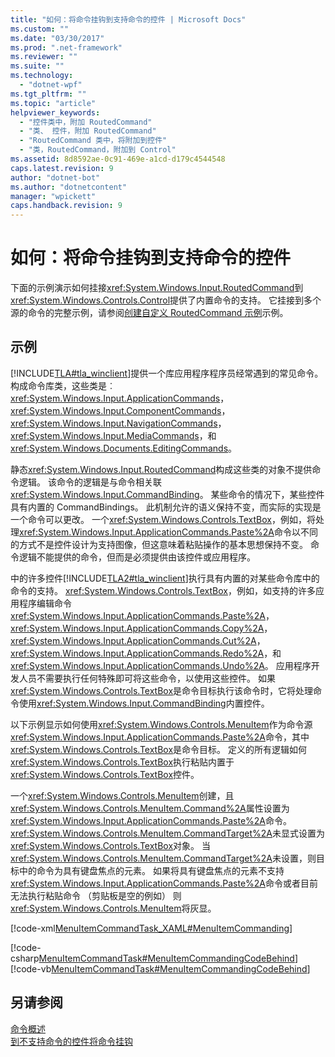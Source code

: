 ```yaml
---
title: "如何：将命令挂钩到支持命令的控件 | Microsoft Docs"
ms.custom: ""
ms.date: "03/30/2017"
ms.prod: ".net-framework"
ms.reviewer: ""
ms.suite: ""
ms.technology: 
  - "dotnet-wpf"
ms.tgt_pltfrm: ""
ms.topic: "article"
helpviewer_keywords: 
  - "控件类中，附加 RoutedCommand"
  - "类、 控件，附加 RoutedCommand"
  - "RoutedCommand 类中，将附加到控件"
  - "类，RoutedCommand，附加到 Control"
ms.assetid: 8d8592ae-0c91-469e-a1cd-d179c4544548
caps.latest.revision: 9
author: "dotnet-bot"
ms.author: "dotnetcontent"
manager: "wpickett"
caps.handback.revision: 9
---
```

# 如何：将命令挂钩到支持命令的控件
下面的示例演示如何挂接<xref:System.Windows.Input.RoutedCommand>到<xref:System.Windows.Controls.Control>提供了内置命令的支持。  它挂接到多个源的命令的完整示例，请参阅[创建自定义 RoutedCommand 示例](http://go.microsoft.com/fwlink/?LinkID=159980)示例。  
  
## <a name="example"></a>示例  
 [!INCLUDE[TLA#tla_winclient](../../../../includes/tlasharptla-winclient-md.md)]提供一个库应用程序程序员经常遇到的常见命令。  构成命令库类，这些类是︰ <xref:System.Windows.Input.ApplicationCommands>， <xref:System.Windows.Input.ComponentCommands>， <xref:System.Windows.Input.NavigationCommands>， <xref:System.Windows.Input.MediaCommands>，和<xref:System.Windows.Documents.EditingCommands>。  
  
 静态<xref:System.Windows.Input.RoutedCommand>构成这些类的对象不提供命令逻辑。  该命令的逻辑是与命令相关联<xref:System.Windows.Input.CommandBinding>。  某些命令的情况下，某些控件具有内置的 CommandBindings。  此机制允许的语义保持不变，而实际的实现是一个命令可以更改。  一个<xref:System.Windows.Controls.TextBox>，例如，将处理<xref:System.Windows.Input.ApplicationCommands.Paste%2A>命令以不同的方式不是控件设计为支持图像，但这意味着粘贴操作的基本思想保持不变。  命令逻辑不能提供的命令，但而是必须提供由该控件或应用程序。  
  
 中的许多控件[!INCLUDE[TLA2#tla_winclient](../../../../includes/tla2sharptla-winclient-md.md)]执行具有内置的对某些命令库中的命令的支持。  <xref:System.Windows.Controls.TextBox>，例如，如支持的许多应用程序编辑命令<xref:System.Windows.Input.ApplicationCommands.Paste%2A>，<xref:System.Windows.Input.ApplicationCommands.Copy%2A>，<xref:System.Windows.Input.ApplicationCommands.Cut%2A>，<xref:System.Windows.Input.ApplicationCommands.Redo%2A>，和<xref:System.Windows.Input.ApplicationCommands.Undo%2A>。  应用程序开发人员不需要执行任何特殊即可将这些命令，以使用这些控件。  如果<xref:System.Windows.Controls.TextBox>是命令目标执行该命令时，它将处理命令使用<xref:System.Windows.Input.CommandBinding>内置控件。  
  
 以下示例显示如何使用<xref:System.Windows.Controls.MenuItem>作为命令源<xref:System.Windows.Input.ApplicationCommands.Paste%2A>命令，其中<xref:System.Windows.Controls.TextBox>是命令目标。  定义的所有逻辑如何<xref:System.Windows.Controls.TextBox>执行粘贴内置于<xref:System.Windows.Controls.TextBox>控件。  
  
 一个<xref:System.Windows.Controls.MenuItem>创建，且<xref:System.Windows.Controls.MenuItem.Command%2A>属性设置为<xref:System.Windows.Input.ApplicationCommands.Paste%2A>命令。  <xref:System.Windows.Controls.MenuItem.CommandTarget%2A>未显式设置为<xref:System.Windows.Controls.TextBox>对象。  当<xref:System.Windows.Controls.MenuItem.CommandTarget%2A>未设置，则目标中的命令为具有键盘焦点的元素。  如果将具有键盘焦点的元素不支持<xref:System.Windows.Input.ApplicationCommands.Paste%2A>命令或者目前无法执行粘贴命令 （剪贴板是空的例如） 则<xref:System.Windows.Controls.MenuItem>将灰显。  
  
 [!code-xml[MenuItemCommandTask_XAML#MenuItemCommanding](../../../../samples/snippets/csharp/VS_Snippets_Wpf/MenuItemCommandTask_XAML/CS/Window1.xaml#menuitemcommanding)]  
  
 [!code-csharp[MenuItemCommandTask#MenuItemCommandingCodeBehind](../../../../samples/snippets/csharp/VS_Snippets_Wpf/MenuItemCommandTask/CSharp/Window1.xaml.cs#menuitemcommandingcodebehind)]
 [!code-vb[MenuItemCommandTask#MenuItemCommandingCodeBehind](../../../../samples/snippets/visualbasic/VS_Snippets_Wpf/MenuItemCommandTask/VisualBasic/Window1.xaml.vb#menuitemcommandingcodebehind)]  
  
## <a name="see-also"></a>另请参阅  
 [命令概述](../../../../docs/framework/wpf/advanced/commanding-overview.md)   
 [到不支持命令的控件将命令挂钩](../../../../docs/framework/wpf/advanced/how-to-hook-up-a-command-to-a-control-with-no-command-support.md)